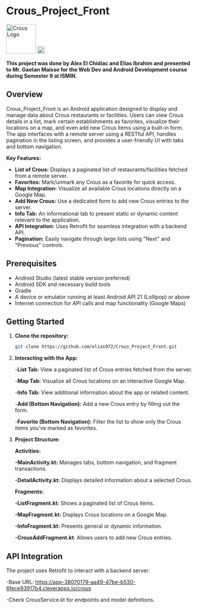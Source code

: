 # Crous_Project_Front

<img src="https://upload.wikimedia.org/wikipedia/commons/e/e0/Logo_Crous_vectoris%C3%A9.svg" alt="Crous Logo" width="80" />
<img src ="https://alternance.imt.fr/wp-content/uploads/2020/11/logo_imt_st_etienne-verticale-223x300.jpg" alt="ISMIN Logo" width ="20" />

**This project was done by Alex El Chidiac and Elias Ibrahim and presented to Mr. Gaetan Maisse for the Web Dev and Android Development course during Semester 9 at ISMIN.**

## Overview

Crous_Project_Front is an Android application designed to display and manage data about Crous restaurants or facilities. Users can view Crous details in a list, mark certain establishments as favorites, visualize their locations on a map, and even add new Crous items using a built-in form. The app interfaces with a remote server using a RESTful API, handles pagination in the listing screen, and provides a user-friendly UI with tabs and bottom navigation.

**Key Features:**
- **List of Crous:** Displays a paginated list of restaurants/facilities fetched from a remote server.
- **Favorites:** Mark/unmark any Crous as a favorite for quick access.
- **Map Integration:** Visualize all available Crous locations directly on a Google Map.
- **Add New Crous:** Use a dedicated form to add new Crous entries to the server.
- **Info Tab:** An informational tab to present static or dynamic content relevant to the application.
- **API Integration:** Uses Retrofit for seamless integration with a backend API.
- **Pagination:** Easily navigate through large lists using "Next" and "Previous" controls.

## Prerequisites

- Android Studio (latest stable version preferred)
- Android SDK and necessary build tools
- Gradle
- A device or emulator running at least Android API 21 (Lollipop) or above
- Internet connection for API calls and map functionality (Google Maps)

## Getting Started

1. **Clone the repository:**
   ```bash
   git clone https://github.com/elias972/Crous_Project_Front.git

2. **Interacting with the App:**

      -**List Tab:** View a paginated list of Crous entries fetched from the server.

      -**Map Tab:** Visualize all Crous locations on an interactive Google Map.

      -**Info Tab:** View additional information about the app or related content.

      -**Add (Bottom Navigation):** Add a new Crous entry by filling out the form.

      -**Favorite (Bottom Navigation):** Filter the list to show only the Crous items you've marked as favorites.

4. **Project Structure:**

   **Activities:**

      **-MainActivity.kt:** Manages tabs, bottom navigation, and fragment transactions.

      **-DetailActivity.kt:** Displays detailed information about a selected Crous.

   **Fragments:**

      **-ListFragment.kt:** Shows a paginated list of Crous items.
   
      **-MapFragment.kt:** Displays Crous locations on a Google Map.
   
      **-InfoFragment.kt:** Presents general or dynamic information.
   
      **-CrousAddFragment.kt**: Allows users to add new Crous entries.

## API Integration

The project uses Retrofit to interact with a backend server:

-Base URL: https://app-38070179-aa49-47be-b530-6fece93917b4.cleverapps.io/crous

-Check CrousService.kt for endpoints and model definitions.



